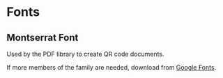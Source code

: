 # Fonts

## Montserrat Font

Used by the PDF library to create QR code documents.

If more members of the family are needed, download from [Google Fonts](https://fonts.google.com/specimen/Montserrat?selection.family=Montserrat).
